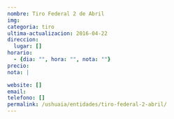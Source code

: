 ```yaml
---
nombre: Tiro Federal 2 de Abril
img:
categoria: tiro
ultima-actualizacion: 2016-04-22
direccion: 
  lugar: []
horario: 
  - {dia: "", hora: "", nota: ""}
precio: 
nota: | 

website: []
email: 
telefono: []
permalink: /ushuaia/entidades/tiro-federal-2-abril/
---
```




